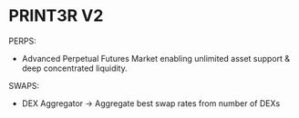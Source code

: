 # PRINT3R V2

PERPS:

- Advanced Perpetual Futures Market enabling unlimited asset support & deep
  concentrated liquidity.

SWAPS:

- DEX Aggregator -> Aggregate best swap rates from number of DEXs
